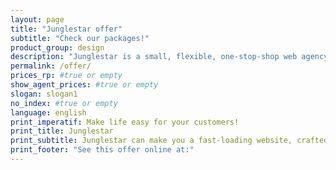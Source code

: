 ```yaml
---
layout: page
title: "Junglestar offer"
subtitle: "Check our packages!"
product_group: design
description: "Junglestar is a small, flexible, one-stop-shop web agency. We craft information architecture, screen design, code and deploy. We offer Packed Solutions all-including and top quality affordable custom designs. We help companies and individuals organise their communication. We grow relationships with clients. We design, produce & develop well thought user experiences. From slide shows to offline-ready web apps"
permalink: /offer/
prices_rp: #true or empty
show_agent_prices: #true or empty
slogan: slogan1
no_index: #true or empty
language: english
print_imperatif: Make life easy for your customers!
print_title: Junglestar
print_subtitle: Junglestar can make you a fast-loading website, crafted to out-perform your competitors.
print_footer: "See this offer online at:"
---
```

